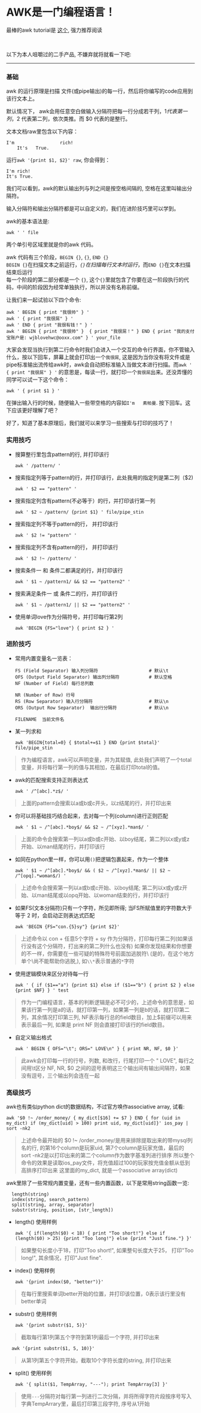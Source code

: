 # AWK是一门编程语言！

最棒的awk tutorial是 [这个](http://www.grymoire.com/Unix/Awk.html#uh-1), 强力推荐阅读

<br>

以下为本人咀嚼过的二手产品, 不嫌弃就将就看一下吧:

---------

### 基础 ###

awk 的运行原理是扫描 文件(或pipe输出)的每一行，然后将你编写的code应用到该行文本上。

默认情况下， awk会用任意空白做输入分隔符把每一行分成若干列，$1 代表第一列，$2 代表第二列，依次类推。而 $0 代表的是整行。

文本文档raw里包含以下内容：

    I'm                 rich!
        It's   True.

运行`awk '{print $1, $2}' raw`, 你会得到：

    I'm rich!
    It's True.

我们可以看到，awk的默认输出列与列之间是按空格间隔的, 空格在这里叫输出分隔符。

输入分隔符和输出分隔符都是可以自定义的，我们在进阶技巧里可以学到。


awk的基本语法是:

    awk ' ' file

两个单引号区域里就是你的awk 代码。

awk 代码有三个阶段，`BEGIN {}`, `{}`, `END {}`  
`BEGIN {}`在扫描文本之前运行，*`{}`在扫描每行文本时运行*，而`END {}`在文本扫描结束后运行  
每一个阶段的第二部分都是一个 `{}`, 这个`{}`里就包含了你要在这一阶段执行的代码，中间的阶段因为经常单独执行，所以并没有名称前缀。

让我们来一起试验以下四个命令:

    awk ' BEGIN { print "我很帅" } '
    awk ' { print "我很屌" } '
    awk ' END { print "我很有钱！" } '
    awk ' BEGIN { print "我很帅" }  { print "我很屌！" } END { print "我的支付宝账户是: wjblovehwc@ooxx.com" } ' your_file

大家会发现当执行到第二行命令时我们会进入一个交互的命令行界面，你不管输入什么，按以下回车，屏幕上就会打印出一个`我很屌`, 这是因为当你没有将文件或是pipe标准输出流传给awk时，awk会自动把标准输入当做文本进行扫描。而`awk ' { print "我很屌" } '` 的意思是，每读一行，就打印一个`我很屌`出来。还没弄懂的同学可以试一下这个命令：

    awk ' { print $1 } '

在弹出输入行的时候，随便输入一些带空格的内容如`I'm   素帕曼`. 按下回车。这下应该更好理解了吧？

好了，知道了基本原理后，我们就可以来学习一些搜索与打印的技巧了！


### 实用技巧 ###




* 搜算整行里包含pattern的行, 并打印该行

      awk ' /pattern/ '


* 搜索指定列等于pattern的行，并打印该行，此处我用的指定列是第二列（$2)

      awk ' $2 == "pattern" '


* 搜索指定列含有pattern(不必等于）的行，并打印该行第一列

      awk ' $2 ~ /pattern/ {print $1} ' file/pipe_stin


* 搜索指定列不等于pattern的行， 并打印该行

      awk ' $2 != "pattern" '


* 搜索指定列不含有pattern的行， 并打印该行

      awk ' $2 !~ /pattern/ '


* 搜索条件一 和 条件二都满足的行，并打印该行

      awk ' $1 ~ /pattern1/ && $2 == "pattern2" '


* 搜索满足条件一 或 条件二的行，并打印该行

      awk ' $1 ~ /pattern1/ || $2 == "pattern2" '


* 使用单词love作为分隔符号，并打印每行第2列

      awk 'BEGIN {FS="love"} { print $2 } '



### 进阶技巧 ###

* 常用内置变量名一览表：

      FS (Field Separator) 输入列分隔符                   # 默认\t
      OFS (Output Field Separator) 输出列分隔符           # 默认空格
      NF (Number of Field) 每行总列数

      NR (Number of Row) 行号
      RS (Row Separator) 输入行分隔符                     # 默认\n
      ORS (Output Row Separator)  输出行分隔符            # 默认\n

      FILENAME  当前文件名

* 某一列求和

      awk 'BEGIN{total=0} { $total+=$1 } END {print $total}' file/pipe_stin

> 作为编程语言，awk可以声明变量，并为其赋值, 此处我们声明了一个total变量，并将每行第一列的值与其相加，在最后打印total的值。


* awk的匹配搜索支持正则表达式

      awk ' /^[abc].*z$/ '

>  上面的pattern会搜索以a或b或c开头，以z结尾的行，并打印出来


* 你可以将基础技巧结合起来，去对每一个列(column)进行正则匹配

      awk ' $1 ~ /^[abc].*boy$/ && $2 ~ /^[xyz].*man$/ '

>  上面的命令会搜索第一列以a或b或c开始、以boy结尾，第二列以x或y或z开始、以man结尾的行，并打印该行


* 如同在python里一样，你可以用`()`把逻辑包裹起来，作为一个整体

      awk ' $1 ~ /^[abc].*boy$/ && ( $2 ~ /^[xyz].*man$/ || $2 ~ /^[opq].*woman$/) '

> 上述命令会搜索第一列以a或b或c开始、以boy结尾; 第二列以x或y或z开始、以man结尾或以opq开始、以woman结束的行，并打印该行


* 如果FS(文本分隔符)只有一个字符，所见即所得;  当FS所赋值里的字符数大于等于 2 时，会启动正则表达式匹配

      awk 'BEGIN {FS="con.{5}sy"} {print $2}'

> 上述命令以 con + 任意5个字符 + sy 作为分隔符，打印每行第二列(如果该行没有这个分隔符，打出来的第二列什么也没有)
> 如果你发现结果和你想要的不一样，你需要在一些可疑的特殊符号前面加逃脱符\\ (是的，在这个地方单个\尚不能帮助你逃脱,), 如`\\*`表示普通的`*`字符


* 使用逻辑模块来区分对待每一行

      awk ' { if ($1=="a") {print $1} else if ($1=="b") { print $2 } else {print $NF} } ' test

> 作为一门编程语言，基本的判断逻辑是必不可少的，上述命令的意思是，如果该行第一列是a的话，就打印第一列，如果第一列是b的话，就打印第二列，其余情况打印第三列, NF表示每行总的field数目，加上$前缀可以用来表示最后一列, 如果是 print NF 则会直接打印该行的field数目。


* 自定义输出格式

      awk ' BEGIN { OFS="\t"; ORS=" LOVE\n" } { print NR, NF, $0 }'

> 此awk会打印每一行的行号，列数, 和改行，行尾打印一个 " LOVE", 每行之间用\t区分
> NF, NR, $0 之间的逗号表明这三个输出间有输出间隔符，如果没有逗号，三个输出列会连在一起


### 高级技巧 ###

awk也有类似python dict的数据结构，不过官方唤作associative array, 试看:

    awk '$0 !~ /order_money/ { my_dict[$16] += $7 } END { for (uid in my_dict) if (my_dict[uid] > 100) print uid, my_dict[uid]}' ios_pay | sort -nk2

> 上述命令最开始的 $0 !~ /order\_money/是用来排除提取出来的带mysql列名的行, 的第16个column是玩家uid, 第7个column是玩家充值，最后的 sort -nk2是以打印出来的第二个column作为数字基准列进行排序
> 所以整个命令的效果是读取ios\_pay文件，将充值超过100的玩家按充值金额从低到高排序打印出来
> 这里面的my\_dict, 就是一个associative array(dict)



awk里除了一些常规内置变量，还有一些内置函数，以下是常用string函数一览:

      length(string)
      index(string, search_pattern)
      split(string, array, separator)
      substr(string, position, [str_length])

* length() 使用样例

      awk '{ if(length($0) < 18) { print "Too short!"} else if (length($0) > 25) {print "Too long!"} else {print "Just fine."} }'

> 如果整句长度小于18，打印"Too short!", 如果整句长度大于25， 打印"Too long!", 其余情况，打印"Just fine".


* index() 使用样例

      awk '{print index($0, "better")}'

> 在每行里搜索单词better开始的位置，并打印该位置，0表示该行里没有better单词


* substr() 使用样例

      awk '{print substr($1, 5)}'

>  截取每行第1列第五个字符到第1列最后一个字符, 并打印出来

      awk '{print substr($1, 5, 10)}'

>  从第1列第五个字符开始，截取10个字符长度的string, 并打印出来


* split() 使用样例

      awk '{ split($1, TempArray, "---"); print TempArray[3] }'

> 使用`---`分隔符对每行第一列进行二次分隔，并将所得字符片段按序号写入字典TempArrary里，最后打印第三段字符, 序号从1开始

